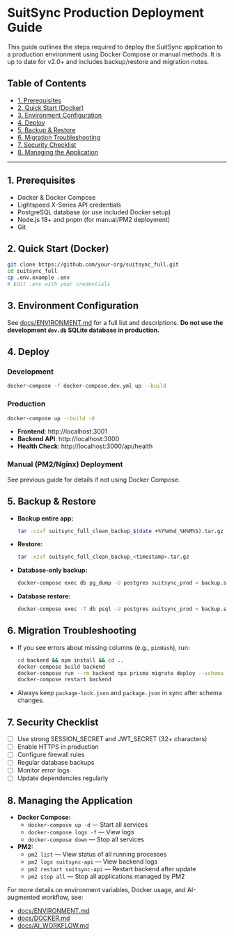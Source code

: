 # SuitSync Production Deployment Guide

This guide outlines the steps required to deploy the SuitSync application to a production environment using Docker Compose or manual methods. It is up to date for v2.0+ and includes backup/restore and migration notes.

## Table of Contents
- [1. Prerequisites](#1-prerequisites)
- [2. Quick Start (Docker)](#2-quick-start-docker)
- [3. Environment Configuration](#3-environment-configuration)
- [4. Deploy](#4-deploy)
- [5. Backup & Restore](#5-backup--restore)
- [6. Migration Troubleshooting](#6-migration-troubleshooting)
- [7. Security Checklist](#7-security-checklist)
- [8. Managing the Application](#8-managing-the-application)

---

## 1. Prerequisites
- Docker & Docker Compose
- Lightspeed X-Series API credentials
- PostgreSQL database (or use included Docker setup)
- Node.js 18+ and pnpm (for manual/PM2 deployment)
- Git

## 2. Quick Start (Docker)

```sh
git clone https://github.com/your-org/suitsync_full.git
cd suitsync_full
cp .env.example .env
# Edit .env with your credentials
```

## 3. Environment Configuration
See [docs/ENVIRONMENT.md](docs/ENVIRONMENT.md) for a full list and descriptions. **Do not use the development `dev.db` SQLite database in production.**

## 4. Deploy

### Development
```sh
docker-compose -f docker-compose.dev.yml up --build
```

### Production
```sh
docker-compose up --build -d
```
- **Frontend**: http://localhost:3001
- **Backend API**: http://localhost:3000
- **Health Check**: http://localhost:3000/api/health

### Manual (PM2/Nginx) Deployment
See previous guide for details if not using Docker Compose.

## 5. Backup & Restore
- **Backup entire app:**
  ```sh
  tar -czvf suitsync_full_clean_backup_$(date +%Y%m%d_%H%M%S).tar.gz .
  ```
- **Restore:**
  ```sh
  tar -xzvf suitsync_full_clean_backup_<timestamp>.tar.gz
  ```
- **Database-only backup:**
  ```sh
  docker-compose exec db pg_dump -U postgres suitsync_prod > backup.sql
  ```
- **Database restore:**
  ```sh
  docker-compose exec -T db psql -U postgres suitsync_prod < backup.sql
  ```

## 6. Migration Troubleshooting
- If you see errors about missing columns (e.g., `pinHash`), run:
  ```sh
  cd backend && npm install && cd ..
  docker-compose build backend
  docker-compose run --rm backend npx prisma migrate deploy --schema prisma/schema.prisma
  docker-compose restart backend
  ```
- Always keep `package-lock.json` and `package.json` in sync after schema changes.

## 7. Security Checklist
- [ ] Use strong SESSION_SECRET and JWT_SECRET (32+ characters)
- [ ] Enable HTTPS in production
- [ ] Configure firewall rules
- [ ] Regular database backups
- [ ] Monitor error logs
- [ ] Update dependencies regularly

## 8. Managing the Application
- **Docker Compose:**
  - `docker-compose up -d` — Start all services
  - `docker-compose logs -f` — View logs
  - `docker-compose down` — Stop all services
- **PM2:**
  - `pm2 list` — View status of all running processes
  - `pm2 logs suitsync-api` — View backend logs
  - `pm2 restart suitsync-api` — Restart backend after update
  - `pm2 stop all` — Stop all applications managed by PM2

For more details on environment variables, Docker usage, and AI-augmented workflow, see:
- [docs/ENVIRONMENT.md](docs/ENVIRONMENT.md)
- [docs/DOCKER.md](docs/DOCKER.md)
- [docs/AI_WORKFLOW.md](docs/AI_WORKFLOW.md) 